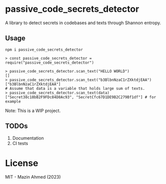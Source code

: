 # passive_code_secrets_detector

A library to detect secrets in codebases and texts through Shannon entropy.

## Usage

```
npm i passive_code_secrets_detector
```


```javscript
> const passive_code_secrets_detector = require("passive_code_secrets_detector")

> passive_code_secrets_detector.scan_text("HELLO WORLD")
[]
> passive_code_secrets_detector.scan_text("b3BlbnNzaC1rZXktdjEAA")
["b3BlbnNzaC1rZXktdjEAA"]
# Assume that data is a variable that holds large sum of texts.
> passive_code_secrets_detector.scan_text(data)
["Secret38c18bB2F9FDc84D8Ac93", "SecretCfc67D1DE9B2C279Bf1df"] # for example
```

Note: This is a WIP project.

## TODOs

1. Documentation
2. CI tests

# License

MIT - Mazin Ahmed (2023)
